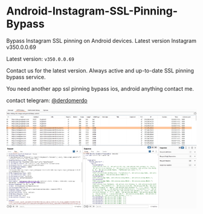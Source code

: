 # Android-Instagram-SSL-Pinning-Bypass
Bypass Instagram SSL pinning on Android devices. Latest version Instagram v350.0.0.69

Latest version: `v350.0.0.69`

Contact us for the latest version.
Always active and up-to-date SSL pinning bypass service.

You need another app ssl pinning bypass ios, android anything contact me.  

contact telegram: [@derdomerdo](https://t.me/derdomerdo)

![Instagram Android APK SSL Bypass](https://raw.githubusercontent.com/merdw/Android-Instagram-SSL-Pinning-Bypass/main/Instagram_SSL_Pinning_Bypass.jpg)
